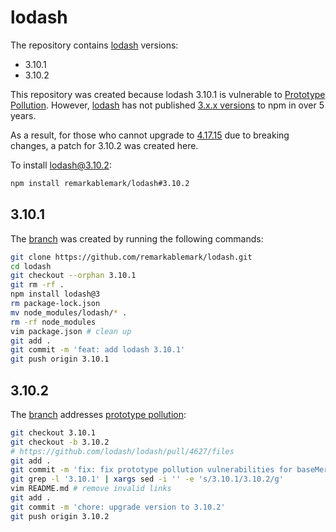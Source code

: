 # lodash

The repository contains [lodash](https://github.com/lodash/lodash) versions:

- 3.10.1
- 3.10.2

This repository was created because lodash 3.10.1 is vulnerable to [Prototype Pollution](https://snyk.io/vuln/SNYK-JS-LODASH-450202). However, [lodash](https://www.npmjs.com/package/lodash) has not published [3.x.x versions](https://www.npmjs.com/package/lodash/v/3.10.1) to npm in over 5 years.

As a result, for those who cannot upgrade to [4.17.15](https://www.npmjs.com/package/lodash/v/4.17.15) due to breaking changes, a patch for 3.10.2 was created here.

To install lodash@3.10.2:

```sh
npm install remarkablemark/lodash#3.10.2
```

## 3.10.1

The [branch](https://github.com/remarkablemark/lodash/tree/3.10.1) was created by running the following commands:

```sh
git clone https://github.com/remarkablemark/lodash.git
cd lodash
git checkout --orphan 3.10.1
git rm -rf .
npm install lodash@3
rm package-lock.json
mv node_modules/lodash/* .
rm -rf node_modules
vim package.json # clean up
git add .
git commit -m 'feat: add lodash 3.10.1'
git push origin 3.10.1
```

## 3.10.2

The [branch](https://github.com/remarkablemark/lodash/tree/3.10.1) addresses [prototype pollution](https://github.com/lodash/lodash/pull/4627/files):

```sh
git checkout 3.10.1
git checkout -b 3.10.2
# https://github.com/lodash/lodash/pull/4627/files
git add .
git commit -m 'fix: fix prototype pollution vulnerabilities for baseMerge and set'
git grep -l '3.10.1' | xargs sed -i '' -e 's/3.10.1/3.10.2/g'
vim README.md # remove invalid links
git add .
git commit -m 'chore: upgrade version to 3.10.2'
git push origin 3.10.2
```

